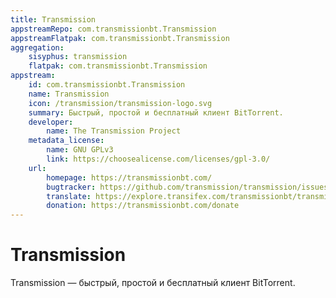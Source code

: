 ```yaml
---
title: Transmission
appstreamRepo: com.transmissionbt.Transmission
appstreamFlatpak: com.transmissionbt.Transmission
aggregation:
    sisyphus: transmission
    flatpak: com.transmissionbt.Transmission
appstream:
    id: com.transmissionbt.Transmission
    name: Transmission
    icon: /transmission/transmission-logo.svg
    summary: Быстрый, простой и бесплатный клиент BitTorrent. 
    developer: 
        name: The Transmission Project
    metadata_license: 
        name: GNU GPLv3
        link: https://choosealicense.com/licenses/gpl-3.0/
    url: 
        homepage: https://transmissionbt.com/
        bugtracker: https://github.com/transmission/transmission/issues
        translate: https://explore.transifex.com/transmissionbt/transmissionbt/
        donation: https://transmissionbt.com/donate
---
```


# Transmission

Transmission — быстрый, простой и бесплатный клиент BitTorrent. 

<!--@include: @apps/_parts/install/content-repo.md-->
<!--@include: @apps/_parts/install/content-flatpak.md-->